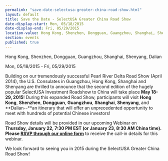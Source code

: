 ```yaml
---
permalink: "save-date-selectusa-greater-china-road-show.html"
layout: default
title: Save the Date - SelectUSA Greater China Road Show
date-display-start: Mon, 05/18/2015 
date-display-end: Fri, 05/29/2015
location-value: Hong Kong, Shenzhen, Dongguan, Guangzhou, Shanghai, Shenyang, Dalian  
section: events
published: true
---
```

Hong Kong, Shenzhen, Dongguan, Guangzhou, Shanghai, Shenyang, Dalian  

Mon, 05/18/2015 - Fri, 05/29/2015

Building on our tremendously successful Pearl River Delta Road Show (April 2014), the U.S.
Consulates in Guangzhou, Hong Kong, Shanghai and Shenyang are thrilled to
announce that the second edition of the hugely popular SelectUSA Investment
Roadshow to China will take place **May 18-29, 2015**! During this expanded
Road Show, participants will visit **Hong Kong**, **Shenzhen**, **Dongguan**,
**Guangzhou**, **Shanghai**, **Shenyang**, and **Dalian--**an
itinerary that will offer an unprecedented opportunity to meet with hundreds of
potential Chinese investors!&nbsp;

Road Show details
will be provided in our upcoming Webinar on **Thursday,&nbsp;January 22, 7:30 PM EST **(or&nbsp;January 23, 8:30 AM China time). Please** [RSVP through our online form](https://adobeformscentral.com/?f=UPlLUZUsR7yl9-iFrf1GkQ)** to receive the call-in details for this webinar.

We look forward
to seeing you in 2015 during the SelectUSA Greater China Road Show!
   